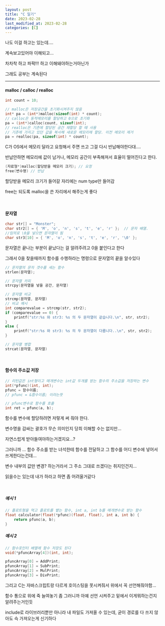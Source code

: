 ```yaml
---
layout: post
title: "C 일기"
date: 2023-02-28
last_modified_at: 2023-02-28
categories: [C]
---
```


나도 이걸 하고는 있는데....

계속보고있어야 이해되고...

차차착 하고 파팍!!! 하고 이해돼야하는거아닌가

그래도 공부는 계속된다

---

#### malloc / calloc / realloc

```c
int count = 10;

// malloc은 저장공간을 초기화시켜주지 않음
int* pa = (int*)malloc(sizeof(int) * count);
// calloc은 동적메모리를 할당하고 0으로 초기화
pa = (int*)calloc(count, sizeof(int);
// realloc은 기존에 할당된 공간 재할당 할 때 사용
// 기존에 가지고 있던 값을 복사해 새로운 메모리에 할당. 이전 메모리 제거
pa = realloc(pa, sizeof(int) * count);
```

C가 OS에서 메모리 달라고 요청해서 주면 쓰고 그걸 다시 반납해야한다대....

반납안하면 메모리에 값이 남거나, 메모리 공간이 부족해져서 효율이 떨어진다고 한다.

```c
(자료형*)malloc(할당받을 메모리 크기); // 요청
free(변수명) // 반납
```

할당받을 메모리 크기가 들어갈 자리에는 num type만 들어감

free는 되도록 malloc을 쓴 자리에서 해주는게 좋다

<br>

#### 문자열

```c
char str[] = "Monster";
char str2[] = { 'M', 'o', 'n', 's', 't', 'e', 'r' };  // 문자 배열.
//임의로 \0을 넣으면 문자열이 됨
char str3[10] = { 'M', 'o', 'n', 's', 't', 'e', 'r', '\0' };
```

문자열은 끝나는 부분이 끝났다는 걸 알려주려고 0을 붙인다고 한다

그래서 0을 찾을때까지 함수를 수행하라는 명령으로 문자열의 끝을 알수있다

```c
// 문자열의 문자 갯수를 세는 함수
strlen(문자열);

// 문자열 카피
strcpy(문자열을 넣을 공간, 문자열)

// 문자열 비교
strcmp(문자열, 문자열)
// 비교 예시
int comparevalue = strcmp(str, str2);
if (comparevalue == 0) {
	printf("str:%s 와 str3: %s 의 두 문자열이 같습니다.\n", str, str2);
}
else {
	printf("str:%s 와 str3: %s 의 두 문자열이 다릅니다..\n", str, str2);
}

// 문자열 병합
strcat(문자열, 문자열)
```

<br>

#### 함수의 주소값 저장

```c
// 리턴값은 int형이고 매개변수는 int값 두개를 받는 함수의 주소값을 저장하는 변수
int(*pfunc)(int, int);
pfunc = 함수이름;
// pfunc = &함수이름; 이라는뜻

// pfunc변수로 함수를 호출
int ret = pfunc(a, b);
```

함수를 변수에 할당하려면 저렇게 써 줘야 한다.

변수명을 감싸는 괄호가 무슨 의미인지 당최 이해할 수는 없지만...

자연스럽게 받아들여야하는거겠지요...?

그러니까 ... 함수 주소를 받는 녀석한테 함수를 전달하고 그 함수를 어디 변수에 넣어서 쓰게한다는건데...

변수 내부의 값만 변경? 하는거라서 그 주소 그대로 쓰겠다는 취지인건지...

읽을수는 있는데 내가 하라고 하면 좀 어려울거같다

<br>

##### 예시 1

```c
// 플로트형을 먹고 플로트를 뱉는 함수, int a, int b를 매개변수로 받는 함수
float calculator(float(*pfunc)(float, float), int a, int b) {
	return pfunc(a, b);
}
```

##### 예시 2

```c
// 함수포인터 배열에 함수 저장도 된다
void(*pfuncArray[4])(int, int);

pfuncArray[0] = AddPrint;
pfuncArray[1] = SubPrint;
pfuncArray[2] = MulPrint;
pfuncArray[3] = DivPrint;
```

그리고 C는 자바스크립트랑 다르게 호이스팅을 못시켜줘서 위에서 꼭 선언해줘야함...

함수 통으로 위에 죽 늘여놓기 좀 그러니까 아예 선언 시켜주고 밑에서 이게뭐하는건지 알려주는거인듯

include로 라이브러리뿐만 아니라 내 파일도 가져올 수 있는데, 굳이 경로를 다 쓰지 않아도 슥 가져오는게 신기하다

<br><br>
